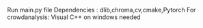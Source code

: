 Run main.py file
Dependencies : dlib,chroma,cv,cmake,Pytorch
For crowdanalysis: Visual C++ on windows needed
